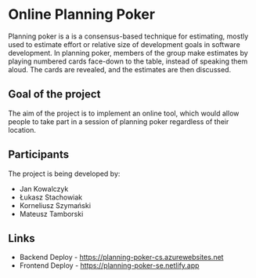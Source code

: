 # Online Planning Poker
Planning poker is a is a consensus-based technique for estimating, mostly used to estimate effort or relative size of development goals in software development. In planning poker, members of the group make estimates by playing numbered cards face-down to the table, instead of speaking them aloud. The cards are revealed, and the estimates are then discussed.
## Goal of the project
The aim of the project is to implement an online tool, which would allow people to take part in a session of planning poker regardless of their location.
## Participants
The project is being developed by:
* Jan Kowalczyk
* Łukasz Stachowiak
* Korneliusz Szymański
* Mateusz Tamborski
## Links
* Backend Deploy - https://planning-poker-cs.azurewebsites.net
* Frontend Deploy - https://planning-poker-se.netlify.app
